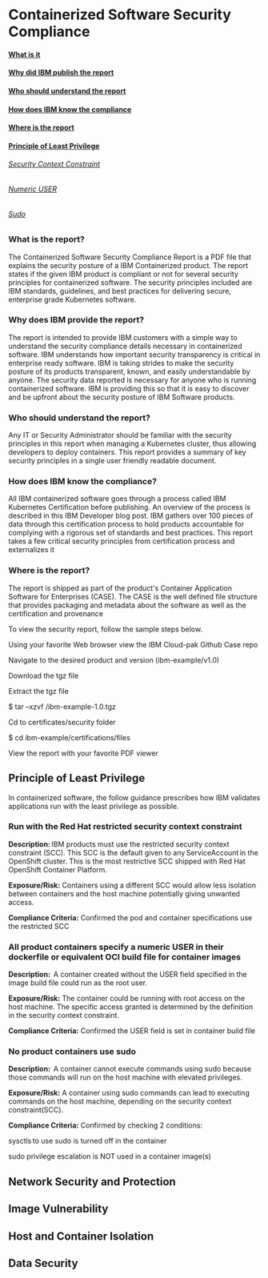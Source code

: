 # Containerized Software Security Compliance

#### [What is it](#what-is-the-report)

#### [Why did IBM publish the report](#why-does-ibm-provide-the-report)

#### [Who should understand the report](#who-should-understand-the-report)

#### [How does IBM know the compliance](#how-does-ibm-know-the-compliance)

#### [Where is the report](#where-is-the-report)

#### [Principle of Least Privilege](#principle-of-least-privilege)

###### [Security Context Constraint](#run-with-the-red-hat-restricted-security-context-constraint) 

###### [Numeric USER](#all-product-containers-specify-a-numeric-user-in-their-dockerfile-or-equivalent-oci-build-file-for-container-images)

###### [Sudo](#no-product-containers-use-sudo)

### What is the report? 

The Containerized Software Security Compliance Report is a PDF file that explains the security posture of a IBM Containerized product. The report states if the given IBM product is compliant or not for several security principles for containerized software. The security principles included are IBM standards, guidelines, and best practices for delivering secure, enterprise grade Kubernetes software. 

### Why does IBM provide the report? 

The report is intended to provide IBM customers with a simple way to understand the security compliance details necessary in containerized software. IBM understands how important security transparency is critical in enterprise ready software. IBM is taking strides to make the security posture of its products transparent, known, and easily understandable by anyone. The security data reported is necessary for anyone who is running containerized software. IBM is providing this so that it is easy to discover and be upfront about the security posture of IBM Software products. 

### Who should understand the report? 

Any IT or Security Administrator should be familiar with the security principles in this report when managing a Kubernetes cluster, thus allowing developers to deploy containers. This report provides a summary of key security principles in a single user friendly readable document.   

### How does IBM know the compliance? 

All IBM containerized software goes through a process called IBM Kubernetes Certification before publishing. An overview of the process is described in this IBM Developer blog post. IBM gathers over 100 pieces of data through this certification process to hold products accountable for complying with a rigorous set of standards and best practices. This report takes a few critical security principles from certification process and externalizes it 

### Where is the report? 

The report is shipped as part of the product's Container Application Software for Enterprises (CASE). The CASE is the well defined file structure that provides packaging and metadata about the software as well as the certification and provenance 

To view the security report, follow the sample steps below. 

Using your favorite Web browser view the IBM Cloud-pak Github Case repo 

Navigate to the desired product and version (ibm-example/v1.0) 

Download the tgz file 

Extract the tgz file 

$ tar –xzvf <path to download>/ibm-example-1.0.tgz 

Cd to certificates/security folder 

$ cd ibm-example/certifications/files 

View the report with your favorite PDF viewer 

## Principle of Least Privilege
In containerized software, the follow guidance prescribes how IBM validates applications run with the least privilege as possible. 


### Run with the Red Hat restricted security context constraint

**Description:** IBM products must use the restricted security context constraint (SCC). This SCC is the default given to any ServiceAccount in the OpenShift cluster. This is the most restrictive SCC shipped with Red Hat OpenShift Container Platform.  

**Exposure/Risk:** Containers using a different SCC would allow less isolation between containers and the host machine potentially giving unwanted access.  

**Compliance Criteria:** Confirmed the pod and container specifications use the restricted SCC 

### All product containers specify a numeric USER in their dockerfile or equivalent OCI build file for container images

**Description:**  A container created without the USER field specified in the image build file could run as the root user. 

**Exposure/Risk:** The container could be running with root access on the host machine. The specific access granted is determined by the definition in the security context constraint.  

**Compliance Criteria:** Confirmed the USER field is set in container build file 

### No product containers use sudo 

**Description:**  A container cannot execute commands using sudo because those commands will run on the host machine with elevated privileges.  

**Exposure/Risk:** A container using sudo commands can lead to executing commands on the host machine, depending on the security context constraint(SCC).

**Compliance Criteria:** Confirmed by checking 2 conditions: 

sysctls to use sudo is turned off in the container 

 sudo privilege escalation is NOT used in a container image(s) 

 

## Network Security and Protection

## Image Vulnerability

## Host and Container Isolation

## Data Security